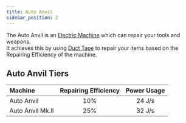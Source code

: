 ```yaml
---
title: Auto Anvil
sidebar_position: 2
---
```


The Auto Anvil is an [Electric Machine](Electric-Machines) which can repair your tools and weapons.  
It achieves this by using [Duct Tape](Miscellaneous-Items) to repair your items based on the Repairing Efficiency of the machine.

## Auto Anvil Tiers

| Machine          | Repairing Efficiency | Power Usage |
|:---------------- |:--------------------:|:-----------:|
| Auto Anvil       |         10%          |   24 J/s    |
| Auto Anvil Mk.II |         25%          |   32 J/s    |